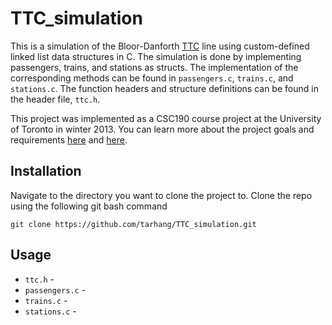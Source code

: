 # TTC_simulation
This is a simulation of the Bloor-Danforth [TTC](http://www.ttc.ca/) line using custom-defined linked list data structures in C. The simulation is done by implementing passengers, trains, and stations as structs. The implementation of the corresponding methods can be found in `passengers.c`, `trains.c`, and `stations.c`. The function headers and structure definitions can be found in the header file, `ttc.h`. 

This project was implemented as a CSC190 course project at the University of Toronto in winter 2013. You can learn more about the project goals and requirements [here](http://www.cs.toronto.edu/~patitsas/cs190/lab3.html) and [here](http://www.cs.toronto.edu/~patitsas/cs190/lab4.html). 

## Installation
Navigate to the directory you want to clone the project to. Clone the repo using the following git bash command
```
git clone https://github.com/tarhang/TTC_simulation.git
```

## Usage
* `ttc.h` - 
* `passengers.c` - 
* `trains.c` - 
* `stations.c` - 
